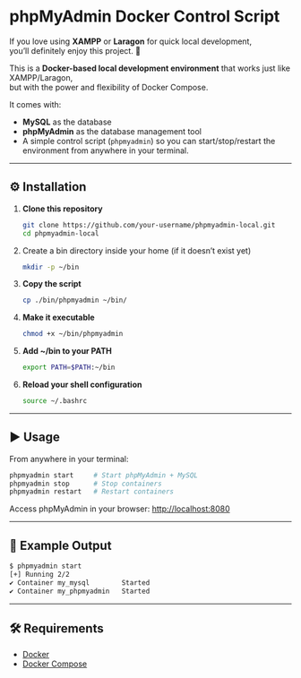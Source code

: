 # phpMyAdmin Docker Control Script

If you love using **XAMPP** or **Laragon** for quick local development,  
you’ll definitely enjoy this project. 🚀  

This is a **Docker-based local development environment** that works just like XAMPP/Laragon,  
but with the power and flexibility of Docker Compose.  

It comes with:
- **MySQL** as the database
- **phpMyAdmin** as the database management tool
- A simple control script (`phpmyadmin`) so you can start/stop/restart the environment from anywhere in your terminal.

---

## ⚙️ Installation

1. **Clone this repository**
   ```bash
   git clone https://github.com/your-username/phpmyadmin-local.git
   cd phpmyadmin-local
2. Create a bin directory inside your home (if it doesn’t exist yet)
   ```bash
   mkdir -p ~/bin
3. **Copy the script**
   ```bash
   cp ./bin/phpmyadmin ~/bin/
4. **Make it executable**
   ```bash
   chmod +x ~/bin/phpmyadmin
5. **Add ~/bin to your PATH**
   ```bash
   export PATH=$PATH:~/bin
6. **Reload your shell configuration**
   ```bash
   source ~/.bashrc

---

## ▶️ Usage

From anywhere in your terminal:
  ```bash
  phpmyadmin start     # Start phpMyAdmin + MySQL
  phpmyadmin stop      # Stop containers
  phpmyadmin restart   # Restart containers
  ```
Access phpMyAdmin in your browser: [http://localhost:8080](http://localhost:8080)

---

## 🐳 Example Output
  ```bash
  $ phpmyadmin start
  [+] Running 2/2
  ✔ Container my_mysql        Started
  ✔ Container my_phpmyadmin   Started
  ```

---

## 🛠️ Requirements
- [Docker](https://docs.docker.com/get-docker/)
- [Docker Compose](https://docs.docker.com/compose/)
